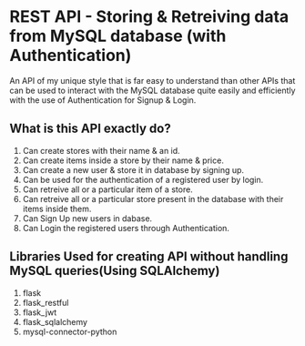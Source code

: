 # REST API - Storing & Retreiving data from MySQL database (with Authentication)
An API of my unique style that is far easy to understand than other APIs that can be used to interact with the MySQL database quite easily and efficiently with the use of Authentication for Signup & Login.

## What is this API exactly do?
1. Can create stores with their name & an id.
2. Can create items inside a store by their name & price.
3. Can create a new user & store it in database by signing up.
4. Can be used for the authentication of a registered user by login.
5. Can retreive all or a particular item of a store.
6. Can retreive all or a particular store present in the database with their items inside them.
7. Can Sign Up new users in dabase.
8. Can Login the registered users through Authentication.

## Libraries Used for creating API without handling MySQL queries(Using SQLAlchemy)
1. flask
2. flask_restful
3. flask_jwt
4. flask_sqlalchemy
5. mysql-connector-python
